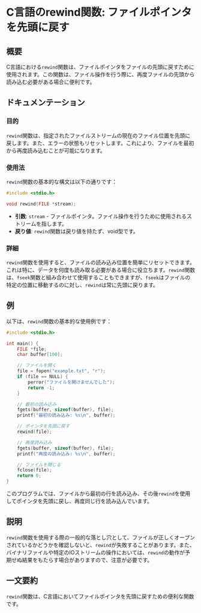 <!--
Meta Description: # C言語のrewind関数: ファイルポインタを先頭に戻す ## 概要 C言語における`rewind`関数は、ファイルポインタをファイルの先頭に戻すために使用されます。この関数は、ファイル操作を行う際に、再度ファイルの先頭から読み込む必要がある場合に便利です。 ## ドキュメンテーション ### ...
Meta Keywords: rewind, file, buffer, 関数は, include
-->

# C言語のrewind関数: ファイルポインタを先頭に戻す

## 概要
C言語における`rewind`関数は、ファイルポインタをファイルの先頭に戻すために使用されます。この関数は、ファイル操作を行う際に、再度ファイルの先頭から読み込む必要がある場合に便利です。

## ドキュメンテーション
### 目的
`rewind`関数は、指定されたファイルストリームの現在のファイル位置を先頭に戻します。また、エラーの状態もリセットします。これにより、ファイルを最初から再度読み込むことが可能になります。

### 使用法
`rewind`関数の基本的な構文は以下の通りです：

```c
#include <stdio.h>

void rewind(FILE *stream);
```

- **引数**: `stream` - ファイルポインタ。ファイル操作を行うために使用されるストリームを指します。
- **戻り値**: `rewind`関数は戻り値を持たず、void型です。

### 詳細
`rewind`関数を使用すると、ファイルの読み込み位置を簡単にリセットできます。これは特に、データを何度も読み取る必要がある場合に役立ちます。`rewind`関数は、`fseek`関数と組み合わせて使用することもできますが、`fseek`はファイルの特定の位置に移動するのに対し、`rewind`は常に先頭に戻ります。

## 例
以下は、`rewind`関数の基本的な使用例です：

```c
#include <stdio.h>

int main() {
    FILE *file;
    char buffer[100];

    // ファイルを開く
    file = fopen("example.txt", "r");
    if (file == NULL) {
        perror("ファイルを開けませんでした");
        return -1;
    }

    // 最初の読み込み
    fgets(buffer, sizeof(buffer), file);
    printf("最初の読み込み: %s\n", buffer);

    // ポインタを先頭に戻す
    rewind(file);

    // 再度読み込み
    fgets(buffer, sizeof(buffer), file);
    printf("再度の読み込み: %s\n", buffer);

    // ファイルを閉じる
    fclose(file);
    return 0;
}
```

このプログラムでは、ファイルから最初の行を読み込み、その後`rewind`を使用してポインタを先頭に戻し、再度同じ行を読み込んでいます。

## 説明
`rewind`関数を使用する際の一般的な落とし穴として、ファイルが正しくオープンされているかどうかを確認しないと、`rewind`が失敗することがあります。また、バイナリファイルや特定のIOストリームの操作においては、`rewind`の動作が予期せぬ結果をもたらす場合がありますので、注意が必要です。

## 一文要約
`rewind`関数は、C言語においてファイルポインタを先頭に戻すための便利な関数です。